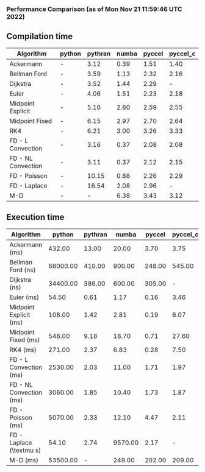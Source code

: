 ### Performance Comparison (as of Mon Nov 21 11:59:46 UTC 2022)
## Compilation time
Algorithm                 | python                    | pythran                   | numba                     | pyccel                    | pyccel_c                 
------------------------- | ------------------------- | ------------------------- | ------------------------- | ------------------------- | -------------------------
Ackermann                 | -                         | 3.12                      | 0.39                      | 1.51                      | 1.40                     
Bellman Ford              | -                         | 3.59                      | 1.13                      | 2.32                      | 2.16                     
Dijkstra                  | -                         | 3.52                      | 1.44                      | 2.29                      | -                        
Euler                     | -                         | 4.06                      | 1.51                      | 2.23                      | 2.18                     
Midpoint Explicit         | -                         | 5.16                      | 2.60                      | 2.59                      | 2.55                     
Midpoint Fixed            | -                         | 6.15                      | 2.97                      | 2.70                      | 2.64                     
RK4                       | -                         | 6.21                      | 3.00                      | 3.26                      | 3.33                     
FD - L Convection         | -                         | 3.16                      | 0.37                      | 2.08                      | 2.08                     
FD - NL Convection        | -                         | 3.11                      | 0.37                      | 2.12                      | 2.15                     
FD - Poisson              | -                         | 10.15                     | 0.88                      | 2.26                      | 2.29                     
FD - Laplace              | -                         | 16.54                     | 2.08                      | 2.96                      | -                        
M-D                       | -                         | -                         | 6.38                      | 3.43                      | 3.12                     

## Execution time
Algorithm                 | python                    | pythran                   | numba                     | pyccel                    | pyccel_c                 
------------------------- | ------------------------- | ------------------------- | ------------------------- | ------------------------- | -------------------------
Ackermann (ms)            | 432.00                    | 13.00                     | 20.00                     | 3.70                      | 3.75                     
Bellman Ford (ns)         | 68000.00                  | 410.00                    | 900.00                    | 248.00                    | 545.00                   
Dijkstra (ns)             | 34400.00                  | 386.00                    | 600.00                    | 305.00                    | -                        
Euler (ms)                | 54.50                     | 0.61                      | 1.17                      | 0.16                      | 3.46                     
Midpoint Explicit (ms)    | 108.00                    | 1.42                      | 2.81                      | 0.19                      | 6.07                     
Midpoint Fixed (ms)       | 548.00                    | 9.18                      | 18.70                     | 0.71                      | 27.60                    
RK4 (ms)                  | 271.00                    | 2.37                      | 6.83                      | 0.28                      | 7.50                     
FD - L Convection (ms)    | 2530.00                   | 2.03                      | 11.00                     | 1.71                      | 1.97                     
FD - NL Convection (ms)   | 3060.00                   | 1.85                      | 10.40                     | 1.73                      | 1.87                     
FD - Poisson (ms)         | 5070.00                   | 2.33                      | 12.10                     | 4.47                      | 2.11                     
FD - Laplace (\textmu s)  | 54.10                     | 2.74                      | 9570.00                   | 2.17                      | -                        
M-D (ms)                  | 53500.00                  | -                         | 249.00                    | 202.00                    | 209.00                   
